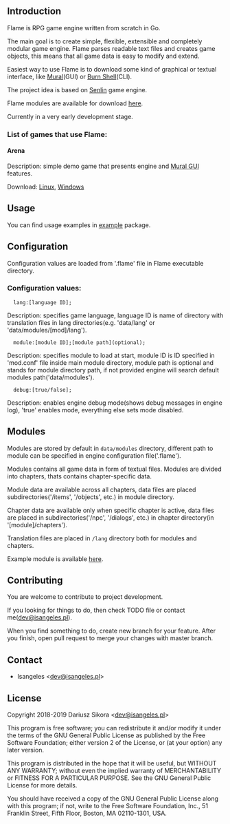 ## Introduction
  Flame is RPG game engine written from scratch in Go.

  The main goal is to create simple, flexible, extensible and completely modular game engine.
  Flame parses readable text files and creates game objects, this means that all game data is easy to modify and extend.

  Easiest way to use Flame is to download some kind of graphical or textual interface, like [Mural](https://github.com/isangeles/mural)(GUI) or [Burn Shell](https://github.com/isangeles/burnsh)(CLI).

  The project idea is based on [Senlin](https://github.com/isangeles/senlin) game engine.

  Flame modules are available for download [here](http://flame.isangeles.pl/mods).

  Currently in a very early development stage.

  ### List of games that use Flame:
  #### Arena ####

  Description: simple demo game that presents engine and [Mural GUI](https://github.com/isangeles/mural) features.

  Download: [Linux](https://drive.google.com/open?id=1CAUiHdGq8sxrrNWkRwF1QSaNSVWLKDVg), [Windows](https://drive.google.com/open?id=1rR_k_39o-hqTywUZO628ggA3iN7ZBZTJ)

## Usage
  You can find usage examples in [example](https://github.com/Isangeles/flame/tree/master/example) package.

## Configuration
Configuration values are loaded from '.flame' file in Flame executable directory.

### Configuration values:
```
  lang:[language ID];
```
Description: specifies game language, language ID is name of directory with translation files in lang directories(e.g. 'data/lang' or 'data/modules/[mod]/lang').

```
  module:[module ID];[module path](optional);
```
Description: specifies module to load at start, module ID is ID specified in 'mod.conf' file inside main module directory, module path is optional and stands for module directory path, if not provided engine will search default modules path('data/modules').

```
  debug:[true/false];
```
Description: enables engine debug mode(shows debug messages in engine log), 'true' enables mode, everything else sets mode disabled.

## Modules
Modules are stored by default in `data/modules` directory, different path to module can be specified in engine configuration file('.flame').

Modules contains all game data in form of textual files. Modules are divided into chapters, thats contains chapter-specific data.

Module data are available across all chapters, data files are placed subdirectories('/items', '/objects', etc.) in module directory.

Chapter data are available only when specific chapter is active, data files are placed in subdirectories('/npc', '/dialogs', etc.) in chapter directory(in '[module]/chapters').

Translation files are placed in `/lang` directory both for modules and chapters.

Example module is available [here](https://github.com/Isangeles/arena).
## Contributing
You are welcome to contribute to project development.

If you looking for things to do, then check TODO file or contact me(dev@isangeles.pl).

When you find something to do, create new branch for your feature.
After you finish, open pull request to merge your changes with master branch.

## Contact
* Isangeles <<dev@isangeles.pl>>

## License
Copyright 2018-2019 Dariusz Sikora <<dev@isangeles.pl>>

This program is free software; you can redistribute it and/or modify
it under the terms of the GNU General Public License as published by
the Free Software Foundation; either version 2 of the License, or
(at your option) any later version.

This program is distributed in the hope that it will be useful,
but WITHOUT ANY WARRANTY; without even the implied warranty of
MERCHANTABILITY or FITNESS FOR A PARTICULAR PURPOSE.  See the
GNU General Public License for more details.

You should have received a copy of the GNU General Public License
along with this program; if not, write to the Free Software
Foundation, Inc., 51 Franklin Street, Fifth Floor, Boston,
MA 02110-1301, USA.
